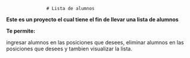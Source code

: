                    # Lista de alumnos



**Este es un proyecto el cual tiene el fin de llevar una lista de alumnos**


**Te permite:**


ingresar alumnos en las posiciones que desees, eliminar alumnos en las posiciones que desees y tambien visualizar la lista.

